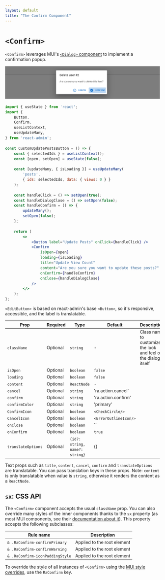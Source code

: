 ```yaml
---
layout: default
title: "The Confirm Component"
---
```


# `<Confirm>`

`<Confirm>` leverages MUI's [`<Dialog>` component](https://mui.com/components/dialogs) to implement a confirmation popup.


![Confirm dialog](./img/confirm-dialog.png)

```jsx
import { useState } from 'react';
import {
    Button,
    Confirm,
    useListContext,
    useUpdateMany,
} from 'react-admin';

const CustomUpdatePostsButton = () => {
    const { selectedIds } = useListContext();
    const [open, setOpen] = useState(false);

    const [updateMany, { isLoading }] = useUpdateMany(
        'posts',
        { ids: selectedIds, data: { views: 0 } }
    );

    const handleClick = () => setOpen(true);
    const handleDialogClose = () => setOpen(false);
    const handleConfirm = () => {
        updateMany();
        setOpen(false);
    };

    return (
        <>
            <Button label="Update Posts" onClick={handleClick} />
            <Confirm
                isOpen={open}
                loading={isLoading}
                title="Update View Count"
                content="Are you sure you want to update these posts?"
                onConfirm={handleConfirm}
                onClose={handleDialogClose}
            />
        </>
    );
};
```

`<EditButton>` is based on react-admin's base `<Button>`, so it's responsive, accessible, and the label is translatable.

| Prop               | Required | Type                           | Default               | Description                                                    |
|--------------------|----------|--------------------------------|-----------------------|----------------------------------------------------------------|
| `className`        | Optional | `string`                       | -                     | Class name to customize the look and feel of the dialog itself |
| `isOpen`           | Optional | `boolean`                      | `false`               |                                                                |
| `loading`          | Optional | `boolean`                      | `false`               |                                                                |
| `content`          | Optional | `ReactNode`                    | -                     |                                                                |
| `cancel`           | Optional | `string`                       | 'ra.action.cancel'    |                                                                |
| `confirm`          | Optional | `string`                       | 'ra.action.confirm'   |                                                                |
| `confirmColor`     | Optional | `string`                       | 'primary'             |                                                                |
| `ConfirmIcon`      | Optional | `boolean`                      | `<CheckCircle/>`      |                                                                |
| `CancelIcon`       | Optional | `boolean`                      | `<ErrorOutlineIcon/>` |                                                                |
| `onClose`          | Optional | `boolean`                      | ``                    |                                                                |
| `onConfirm`        | Optional | `boolean`                      | `true`                |                                                                |
| `translateOptions` | Optional | `{id?: string, name?: string}` | {}                    |                                                                |

Text props such as `title`, `content`, `cancel`, `confirm` and `translateOptions` are translatable. You can pass translation keys in these props. Note: `content` is only translatable when value is `string`, otherwise it renders the content as a `ReactNode`.

## `sx`: CSS API

The `<Confirm>` component accepts the usual `className` prop. You can also override many styles of the inner components thanks to the `sx` property (as most MUI components, see their [documentation about it](https://mui.com/customization/how-to-customize/#overriding-nested-component-styles)). This property accepts the following subclasses:

| Rule name                       | Description                 |
|---------------------------------|-----------------------------|
| `& .RaConfirm-confirmPrimary`   | Applied to the root element |
| `& .RaConfirm-confirmWarning`   | Applied to the root element |
| `& .RaConfirm-iconPaddingStyle` | Applied to the root element |

To override the style of all instances of `<Confirm>` using the [MUI style overrides](https://mui.com/customization/globals/#css), use the `RaConfirm` key.
